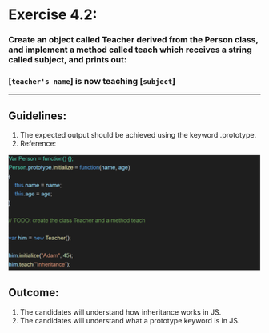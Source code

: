 # Exercise 4.2:
### Create an object called **Teacher** derived from the **Person** class, and implement a method called **teach** which receives a string called **subject**, and prints out:

### **[`teacher's name`] is now teaching [`subject`]**

---
## Guidelines:
1. The expected output should be achieved using the keyword .prototype.
2. Reference:  

![](Reference.png)

## Outcome:
1. The candidates will understand how inheritance works in JS.
2. The candidates will understand what a prototype keyword is in JS.
